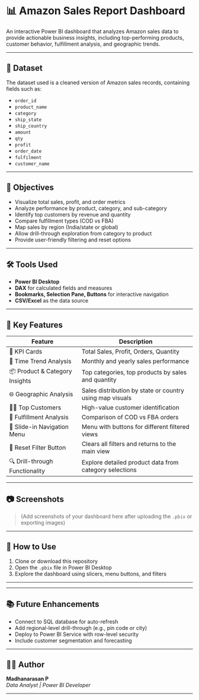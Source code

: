 # 📊 Amazon Sales Report Dashboard

An interactive Power BI dashboard that analyzes Amazon sales data to provide actionable business insights, including top-performing products, customer behavior, fulfillment analysis, and geographic trends.

---

## 📁 Dataset

The dataset used is a cleaned version of Amazon sales records, containing fields such as:

- `order_id`
- `product_name`
- `category`
- `ship_state`
- `ship_country`
- `amount`
- `qty`
- `profit`
- `order_date`
- `fulfilment`
- `customer_name`

---

## 🎯 Objectives

- Visualize total sales, profit, and order metrics
- Analyze performance by product, category, and sub-category
- Identify top customers by revenue and quantity
- Compare fulfillment types (COD vs FBA)
- Map sales by region (India/state or global)
- Allow drill-through exploration from category to product
- Provide user-friendly filtering and reset options

---

## 🛠️ Tools Used

- **Power BI Desktop**  
- **DAX** for calculated fields and measures  
- **Bookmarks, Selection Pane, Buttons** for interactive navigation  
- **CSV/Excel** as the data source  

---

## 📌 Key Features

| Feature                         | Description                                                  |
|----------------------------------|--------------------------------------------------------------|
| 🔢 KPI Cards                    | Total Sales, Profit, Orders, Quantity                        |
| 📅 Time Trend Analysis          | Monthly and yearly sales performance                         |
| 📦 Product & Category Insights  | Top categories, top products by sales and quantity           |
| 🌐 Geographic Analysis          | Sales distribution by state or country using map visuals     |
| 🧍‍♂️ Top Customers               | High-value customer identification                           |
| 🚚 Fulfillment Analysis         | Comparison of COD vs FBA orders                              |
| 🧭 Slide-in Navigation Menu     | Menu with buttons for different filtered views               |
| 🧽 Reset Filter Button          | Clears all filters and returns to the main view              |
| 🔍 Drill-through Functionality  | Explore detailed product data from category selections       |

---

## 📷 Screenshots

> (Add screenshots of your dashboard here after uploading the `.pbix` or exporting images)

---

## 🏁 How to Use

1. Clone or download this repository
2. Open the `.pbix` file in Power BI Desktop
3. Explore the dashboard using slicers, menu buttons, and filters

---


---

## 📚 Future Enhancements

- Connect to SQL database for auto-refresh
- Add regional-level drill-through (e.g., pin code or city)
- Deploy to Power BI Service with row-level security
- Include customer segmentation and forecasting

---

## 🙋‍♂️ Author

**Madhanarasan P**  
_Data Analyst | Power BI Developer_

---



